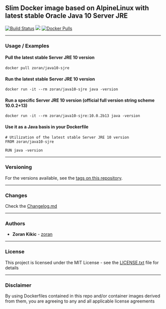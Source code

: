 ## Slim Docker image based on AlpineLinux with latest stable Oracle Java 10 Server JRE

[![Build Status](https://travis-ci.org/zoran/docker-java10-sjre.svg?branch=master)](https://travis-ci.org/zoran/docker-java10-sjre)
[![](https://images.microbadger.com/badges/image/zoran/java10-sjre:latest.svg)](https://microbadger.com/images/zoran/java10-sjre:latest)
[![Docker Pulls](https://img.shields.io/docker/pulls/zoran/java10-sjre.svg?style=round-square)](https://hub.docker.com/r/zoran/java10-sjre/)

---

### Usage / Examples

#### Pull the latest stable Server JRE 10 version
```
docker pull zoran/java10-sjre
```

#### Run the latest stable Server JRE 10 version
```
docker run -it --rm zoran/java10-sjre java -version
```

#### Run a specific Server JRE 10 version (official full version string scheme 10.0.2+13)
```
docker run -it --rm zoran/java10-sjre:10.0.2b13 java -version
```

#### Use it as a Java basis in your Dockerfile
```
# Utilization of the latest stable Server JRE 10 version
FROM zoran/java10-sjre

RUN java -version
```

---

### Versioning
For the versions available, see the [tags on this repository](https://github.com/zoran/docker-java10-sjre/tags).

---

### Changes
Check the [Changelog.md](https://github.com/zoran/docker-java10-sjre/blob/master/Changelog.md)

---

### Authors
* **Zoran Kikic** - [zoran](https://github.com/zoran)

---

### License
This project is licensed under the MIT License - see the [LICENSE.txt](https://github.com/zoran/docker-java10-sjre/blob/master/LICENSE.txt) file for details

---

### Disclaimer
By using Dockerfiles contained in this repo and/or container images derived from them, you are agreeing to any and all applicable license agreements
